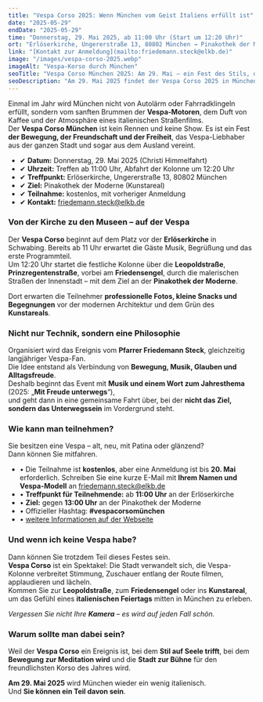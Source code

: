 ```yaml
---
title: "Vespa Corso 2025: Wenn München vom Geist Italiens erfüllt ist"
date: "2025-05-29"
endDate: "2025-05-29"
time: "Donnerstag, 29. Mai 2025, ab 11:00 Uhr (Start um 12:20 Uhr)"
ort: "Erlöserkirche, Ungererstraße 13, 80802 München → Pinakothek der Moderne"
link: "[Kontakt zur Anmeldung](mailto:friedemann.steck@elkb.de)"
image: "/images/vespa-corso-2025.webp"
imageAlt: "Vespa-Korso durch München"
seoTitle: "Vespa Corso München 2025: Am 29. Mai – ein Fest des Stils, der Freiheit und der Vespa"
seoDescription: "Am 29. Mai 2025 findet der Vespa Corso 2025 in München statt: Start an der Erlöserkirche, Fahrt zur Pinakothek der Moderne. Anmeldung bis 20. Mai, Teilnahme kostenlos."
---
```


Einmal im Jahr wird München nicht von Autolärm oder Fahrradklingeln erfüllt, sondern vom sanften Brummen der **Vespa-Motoren**, dem Duft von Kaffee und der Atmosphäre eines italienischen Straßenfilms.  
Der **Vespa Corso München** ist kein Rennen und keine Show. Es ist ein Fest **der Bewegung, der Freundschaft und der Freiheit**, das Vespa-Liebhaber aus der ganzen Stadt und sogar aus dem Ausland vereint.

- ✔ **Datum:** Donnerstag, 29. Mai 2025 (Christi Himmelfahrt)  
- ✔ **Uhrzeit:** Treffen ab 11:00 Uhr, Abfahrt der Kolonne um 12:20 Uhr  
- ✔ **Treffpunkt:** Erlöserkirche, Ungererstraße 13, 80802 München  
- ✔ **Ziel:** Pinakothek der Moderne (Kunstareal)  
- ✔ **Teilnahme:** kostenlos, mit vorheriger Anmeldung  
- ✔ **Kontakt:** friedemann.steck@elkb.de  

### Von der Kirche zu den Museen – auf der Vespa

Der **Vespa Corso** beginnt auf dem Platz vor der **Erlöserkirche** in Schwabing. Bereits ab 11 Uhr erwartet die Gäste Musik, Begrüßung und das erste Programmteil.  
Um 12:20 Uhr startet die festliche Kolonne über die **Leopoldstraße**, **Prinzregentenstraße**, vorbei am **Friedensengel**, durch die malerischen Straßen der Innenstadt – mit dem Ziel an der **Pinakothek der Moderne**.

Dort erwarten die Teilnehmer **professionelle Fotos, kleine Snacks und Begegnungen** vor der modernen Architektur und dem Grün des **Kunstareals**.

### Nicht nur Technik, sondern eine Philosophie

Organisiert wird das Ereignis vom **Pfarrer Friedemann Steck**, gleichzeitig langjähriger Vespa-Fan.  
Die Idee entstand als Verbindung von **Bewegung, Musik, Glauben und Alltagsfreude**.  
Deshalb beginnt das Event mit **Musik und einem Wort zum Jahresthema** (2025: „**Mit Freude unterwegs**“),  
und geht dann in eine gemeinsame Fahrt über, bei der **nicht das Ziel, sondern das Unterwegssein** im Vordergrund steht.

### Wie kann man teilnehmen?

Sie besitzen eine Vespa – alt, neu, mit Patina oder glänzend?  
Dann können Sie mitfahren.

- • Die Teilnahme ist **kostenlos**, aber eine Anmeldung ist bis **20. Mai** erforderlich. Schreiben Sie eine kurze E-Mail mit **Ihrem Namen und Vespa-Modell** an [friedemann.steck@elkb.de](mailto:friedemann.steck@elkb.de)  
- • **Treffpunkt für Teilnehmende:** ab **11:00 Uhr** an der Erlöserkirche  
- • **Ziel:** gegen **13:00 Uhr** an der Pinakothek der Moderne  
- • Offizieller Hashtag: **#vespacorsomünchen**
- • [weitere Informationen auf der Webseite](https://vespacorsomuenchen.org/)

### Und wenn ich keine Vespa habe?

Dann können Sie trotzdem Teil dieses Festes sein.  
**Vespa Corso** ist ein Spektakel: Die Stadt verwandelt sich, die Vespa-Kolonne verbreitet Stimmung, Zuschauer entlang der Route filmen, applaudieren und lächeln.  
Kommen Sie zur **Leopoldstraße**, zum **Friedensengel** oder ins **Kunstareal**, um das Gefühl eines **italienischen Feiertags** mitten in München zu erleben.

_Vergessen Sie nicht Ihre **Kamera** – es wird auf jeden Fall schön._

### Warum sollte man dabei sein?

Weil der **Vespa Corso** ein Ereignis ist, bei dem **Stil auf Seele trifft**, bei dem **Bewegung zur Meditation wird** und die **Stadt zur Bühne** für den freundlichsten Korso des Jahres wird.

**Am 29. Mai 2025** wird München wieder ein wenig italienisch.  
Und **Sie können ein Teil davon sein**.
